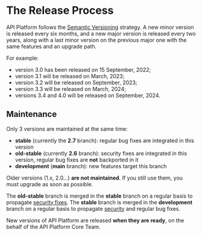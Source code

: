 # The Release Process

API Platform follows the [Semantic Versioning](https://semver.org) strategy.
A new minor version is released every six months, and a new major version is released every two years, along with a last minor version on the previous major one with the same features and an upgrade path.

For example:

- version 3.0 has been released on 15 September, 2022;
- version 3.1 will be released on March, 2023;
- version 3.2 will be released on September, 2023;
- version 3.3 will be released on March, 2024;
- versions 3.4 and 4.0 will be released on September, 2024.

## Maintenance

Only 3 versions are maintained at the same time:

* **stable** (currently the **2.7** branch): regular bug fixes are integrated in this version
* **old-stable** (currently **2.6** branch): security fixes are integrated in this version, regular bug fixes are **not** backported in it
* **development** (**main** branch): new features target this branch

Older versions (1.x, 2.0...) **are not maintained**. If you still use them, you must upgrade as soon as possible.

The **old-stable** branch is merged in the **stable** branch on a regular basis to propagate [security fixes](security.md).
The **stable** branch is merged in the **development** branch on a regular basis to propagate [security](security.md) and regular bug fixes.

New versions of API Platform are released **when they are ready**, on the behalf of the API Platform Core Team.
